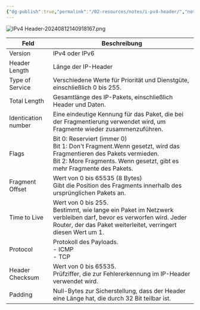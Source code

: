 ```yaml
---
{"dg-publish":true,"permalink":"/02-resources/notes/i-pv4-header/","noteIcon":"","updated":"2024-08-12T14:09:18.000+02:00"}
---
```


<style> .container {font-family: sans-serif; text-align: center;} .button-wrapper button {z-index: 1;height: 40px; width: 100px; margin: 10px;padding: 5px;} .excalidraw .App-menu_top .buttonList { display: flex;} .excalidraw-wrapper { height: 800px; margin: 50px; position: relative;} :root[dir="ltr"] .excalidraw .layer-ui__wrapper .zen-mode-transition.App-menu_bottom--transition-left {transform: none;} </style><script src="https://cdn.jsdelivr.net/npm/react@17/umd/react.production.min.js"></script><script src="https://cdn.jsdelivr.net/npm/react-dom@17/umd/react-dom.production.min.js"></script><script type="text/javascript" src="https://cdn.jsdelivr.net/npm/@excalidraw/excalidraw@0/dist/excalidraw.production.min.js"></script><div id="IPv4_Header_2024-07-22_1257.51.excalidraw.md1"></div><script>(function(){const InitialData={"type":"excalidraw","version":2,"source":"https://github.com/zsviczian/obsidian-excalidraw-plugin/releases/tag/2.2.9","elements":[{"type":"rectangle","version":308,"versionNonce":708708637,"index":"a0","isDeleted":false,"id":"_WY-222-EqsvTaRiDcIk3","fillStyle":"solid","strokeWidth":2,"strokeStyle":"solid","roughness":1,"opacity":100,"angle":0,"x":-1503.7511417082083,"y":-956.5626454168204,"strokeColor":"#1e1e1e","backgroundColor":"transparent","width":2906.7666046857553,"height":1780.9984103761092,"seed":400090067,"groupIds":[],"frameId":null,"roundness":null,"boundElements":[],"updated":1721647274907,"link":null,"locked":false},{"type":"rectangle","version":425,"versionNonce":339868827,"index":"a1","isDeleted":false,"id":"_jS5qc3Qt3RrBcP_QdvAp","fillStyle":"solid","strokeWidth":2,"strokeStyle":"solid","roughness":1,"opacity":100,"angle":0,"x":-1503.7511417082083,"y":-956.5626454168205,"strokeColor":"#1e1e1e","backgroundColor":"transparent","width":457.6708354810607,"height":267.7873504861453,"seed":974656787,"groupIds":[],"frameId":null,"roundness":null,"boundElements":[{"type":"text","id":"vFdUyeX7"}],"updated":1721672922174,"link":null,"locked":false},{"type":"text","version":216,"versionNonce":1985442203,"index":"a2","isDeleted":false,"id":"vFdUyeX7","fillStyle":"solid","strokeWidth":2,"strokeStyle":"solid","roughness":1,"opacity":100,"angle":0,"x":-1333.901739287502,"y":-867.6689701737479,"strokeColor":"#1e1e1e","backgroundColor":"transparent","width":117.97203063964844,"height":90,"seed":1782100029,"groupIds":[],"frameId":null,"roundness":null,"boundElements":[],"updated":1721672937989,"link":null,"locked":false,"fontSize":36,"fontFamily":1,"text":"Version\n4 bits","rawText":"Version\n4 bits","textAlign":"center","verticalAlign":"middle","containerId":"_jS5qc3Qt3RrBcP_QdvAp","originalText":"Version\n4 bits","autoResize":true,"lineHeight":1.25},{"type":"rectangle","version":561,"versionNonce":795575507,"index":"a3","isDeleted":false,"id":"BNF_AstRb-FCRYAkhUjZX","fillStyle":"solid","strokeWidth":2,"strokeStyle":"solid","roughness":1,"opacity":100,"angle":0,"x":-1044.254734486099,"y":-959.5895827599777,"strokeColor":"#1e1e1e","backgroundColor":"transparent","width":459.49640722211,"height":267.7873504861453,"seed":1584798099,"groupIds":[],"frameId":null,"roundness":null,"boundElements":[{"type":"text","id":"3p0uE3RN"}],"updated":1721647274908,"link":null,"locked":false},{"type":"text","version":364,"versionNonce":1569475061,"index":"a4","isDeleted":false,"id":"3p0uE3RN","fillStyle":"solid","strokeWidth":2,"strokeStyle":"solid","roughness":1,"opacity":100,"angle":0,"x":-940.2185822666456,"y":-870.6959075169051,"strokeColor":"#1e1e1e","backgroundColor":"transparent","width":251.42410278320312,"height":90,"seed":2051239731,"groupIds":[],"frameId":null,"roundness":null,"boundElements":[],"updated":1721672951173,"link":null,"locked":false,"fontSize":36,"fontFamily":1,"text":"Header Length\n4 bits","rawText":"Header Length\n4 bits","textAlign":"center","verticalAlign":"middle","containerId":"BNF_AstRb-FCRYAkhUjZX","originalText":"Header Length\n4 bits","autoResize":true,"lineHeight":1.25},{"type":"rectangle","version":465,"versionNonce":217698779,"index":"a5","isDeleted":false,"id":"rMZn2gjtdQlQtz1HYhlks","fillStyle":"solid","strokeWidth":2,"strokeStyle":"solid","roughness":1,"opacity":100,"angle":0,"x":-579.5098085084721,"y":-955.3832669041276,"strokeColor":"#1e1e1e","backgroundColor":"transparent","width":496.007842043096,"height":267.7873504861453,"seed":304706589,"groupIds":[],"frameId":null,"roundness":null,"boundElements":[{"type":"text","id":"spxW9cLp"}],"updated":1721672922175,"link":null,"locked":false},{"type":"text","version":270,"versionNonce":1317972827,"index":"a6","isDeleted":false,"id":"spxW9cLp","fillStyle":"solid","strokeWidth":2,"strokeStyle":"solid","roughness":1,"opacity":100,"angle":0,"x":-470.62792728184604,"y":-866.489591661055,"strokeColor":"#1e1e1e","backgroundColor":"transparent","width":278.24407958984375,"height":90,"seed":813623421,"groupIds":[],"frameId":null,"roundness":null,"boundElements":[],"updated":1721672972764,"link":null,"locked":false,"fontSize":36,"fontFamily":1,"text":"Type of Service\n8 bits","rawText":"Type of Service\n8 bits","textAlign":"center","verticalAlign":"middle","containerId":"rMZn2gjtdQlQtz1HYhlks","originalText":"Type of Service\n8 bits","autoResize":true,"lineHeight":1.25},{"type":"rectangle","version":343,"versionNonce":1886368179,"index":"a9","isDeleted":false,"id":"EQaDhJB55XrkOIz0rg6oS","fillStyle":"solid","strokeWidth":2,"strokeStyle":"solid","roughness":1,"opacity":100,"angle":0,"x":-88.13998468619047,"y":-952.8715529385283,"strokeColor":"#1e1e1e","backgroundColor":"transparent","width":1489.6665406962322,"height":265.3400394427413,"seed":1836632851,"groupIds":[],"frameId":null,"roundness":null,"boundElements":[{"type":"text","id":"jUjuSR4h"}],"updated":1721647274908,"link":null,"locked":false},{"type":"text","version":195,"versionNonce":924117013,"index":"aA","isDeleted":false,"id":"jUjuSR4h","fillStyle":"solid","strokeWidth":2,"strokeStyle":"solid","roughness":1,"opacity":100,"angle":0,"x":539.2252375662225,"y":-865.2015332171577,"strokeColor":"#1e1e1e","backgroundColor":"transparent","width":234.93609619140625,"height":90,"seed":677872221,"groupIds":[],"frameId":null,"roundness":null,"boundElements":[],"updated":1721672978482,"link":null,"locked":false,"fontSize":36,"fontFamily":1,"text":"Total Length\n16 bits","rawText":"Total Length\n16 bits","textAlign":"center","verticalAlign":"middle","containerId":"EQaDhJB55XrkOIz0rg6oS","originalText":"Total Length\n16 bits","autoResize":true,"lineHeight":1.25},{"type":"rectangle","version":263,"versionNonce":630522707,"index":"aB","isDeleted":false,"id":"eNIO9K6zyokOmPqdr_kV0","fillStyle":"solid","strokeWidth":2,"strokeStyle":"solid","roughness":1,"opacity":100,"angle":0,"x":-1498.7267687530461,"y":-690.2472961386873,"strokeColor":"#1e1e1e","backgroundColor":"transparent","width":1415.3074052497582,"height":306.7099487682119,"seed":556877427,"groupIds":[],"frameId":null,"roundness":null,"boundElements":[{"type":"text","id":"mIpFmE20"}],"updated":1721647274908,"link":null,"locked":false},{"type":"text","version":197,"versionNonce":1213586365,"index":"aBV","isDeleted":false,"id":"mIpFmE20","fillStyle":"solid","strokeWidth":2,"strokeStyle":"solid","roughness":1,"opacity":100,"angle":0,"x":-893.5129541286553,"y":-561.8923217545813,"strokeColor":"#1e1e1e","backgroundColor":"transparent","width":204.87977600097656,"height":50,"seed":641723891,"groupIds":[],"frameId":null,"roundness":null,"boundElements":[],"updated":1721647274908,"link":null,"locked":false,"fontSize":20,"fontFamily":1,"text":"Identification number\n16 bits","rawText":"Identification number\n16 bits","textAlign":"center","verticalAlign":"middle","containerId":"eNIO9K6zyokOmPqdr_kV0","originalText":"Identification number\n16 bits","autoResize":true,"lineHeight":1.25},{"type":"rectangle","version":271,"versionNonce":1968474771,"index":"aE","isDeleted":false,"id":"EdlsY75E60FqQdKEcYK8n","fillStyle":"solid","strokeWidth":2,"strokeStyle":"solid","roughness":1,"opacity":50,"angle":0,"x":-80.33513995997328,"y":-690.5893811897356,"strokeColor":"#1e1e1e","backgroundColor":"transparent","width":391.6892084711252,"height":304.2529629583605,"seed":1633381501,"groupIds":[],"frameId":null,"roundness":null,"boundElements":[{"type":"text","id":"VndzRqwa"}],"updated":1721647274908,"link":null,"locked":false},{"type":"text","version":218,"versionNonce":731238525,"index":"aEV","isDeleted":false,"id":"VndzRqwa","fillStyle":"solid","strokeWidth":2,"strokeStyle":"solid","roughness":1,"opacity":50,"angle":0,"x":90.02949143623385,"y":-550.9628997105553,"strokeColor":"#1e1e1e","backgroundColor":"transparent","width":50.95994567871094,"height":25,"seed":779111219,"groupIds":[],"frameId":null,"roundness":null,"boundElements":[],"updated":1721647274908,"link":null,"locked":false,"fontSize":20,"fontFamily":1,"text":"Flags","rawText":"Flags","textAlign":"center","verticalAlign":"middle","containerId":"EdlsY75E60FqQdKEcYK8n","originalText":"Flags","autoResize":true,"lineHeight":1.25},{"type":"rectangle","version":389,"versionNonce":536697885,"index":"aF","isDeleted":false,"id":"9NfoPbN-ddaiyG7tAAyCG","fillStyle":"solid","strokeWidth":2,"strokeStyle":"solid","roughness":1,"opacity":100,"angle":0,"x":312.9063249066676,"y":-687.3819322291154,"strokeColor":"#1e1e1e","backgroundColor":"transparent","width":1086.9059226220656,"height":304.2529629583605,"seed":1569035155,"groupIds":[],"frameId":null,"roundness":null,"boundElements":[{"type":"text","id":"etr6LHPy"}],"updated":1721647274908,"link":null,"locked":false},{"type":"text","version":373,"versionNonce":1785655675,"index":"aG","isDeleted":false,"id":"etr6LHPy","fillStyle":"solid","strokeWidth":2,"strokeStyle":"solid","roughness":1,"opacity":100,"angle":0,"x":708.0932339716067,"y":-580.2554507499351,"strokeColor":"#1e1e1e","backgroundColor":"transparent","width":296.5321044921875,"height":90,"seed":1427267229,"groupIds":[],"frameId":null,"roundness":null,"boundElements":[],"updated":1721672997474,"link":null,"locked":false,"fontSize":36,"fontFamily":1,"text":"Fragment Offset\n13 bits","rawText":"Fragment Offset\n13 bits","textAlign":"center","verticalAlign":"middle","containerId":"9NfoPbN-ddaiyG7tAAyCG","originalText":"Fragment Offset\n13 bits","autoResize":true,"lineHeight":1.25},{"type":"rectangle","version":283,"versionNonce":1573601747,"index":"aH","isDeleted":false,"id":"WDKlYut8Zfj9ggPaAX0cR","fillStyle":"solid","strokeWidth":2,"strokeStyle":"solid","roughness":1,"opacity":100,"angle":0,"x":-77.80409160205659,"y":-687.9074000067286,"strokeColor":"#1e1e1e","backgroundColor":"transparent","width":126.82919464131996,"height":304.2529629583605,"seed":685804893,"groupIds":[],"frameId":null,"roundness":null,"boundElements":[{"type":"text","id":"jvdLeaAS"}],"updated":1721647274908,"link":null,"locked":false},{"type":"text","version":232,"versionNonce":1735069845,"index":"aI","isDeleted":false,"id":"jvdLeaAS","fillStyle":"solid","strokeWidth":2,"strokeStyle":"solid","roughness":1,"opacity":100,"angle":0,"x":-26.773496966943483,"y":-558.2809185275484,"strokeColor":"#1e1e1e","backgroundColor":"transparent","width":24.76800537109375,"height":45,"seed":695920797,"groupIds":[],"frameId":null,"roundness":null,"boundElements":[],"updated":1721672988983,"link":null,"locked":false,"fontSize":36,"fontFamily":1,"text":"0","rawText":"0","textAlign":"center","verticalAlign":"middle","containerId":"WDKlYut8Zfj9ggPaAX0cR","originalText":"0","autoResize":true,"lineHeight":1.25},{"type":"rectangle","version":273,"versionNonce":1093671773,"index":"aJ","isDeleted":false,"id":"BTVDFgXd1JRbEREJ726zV","fillStyle":"solid","strokeWidth":2,"strokeStyle":"solid","roughness":1,"opacity":100,"angle":0,"x":49.323324815313754,"y":-685.0636894685351,"strokeColor":"#1e1e1e","backgroundColor":"transparent","width":132.20240570430477,"height":296.7381831742825,"seed":260259837,"groupIds":[],"frameId":null,"roundness":null,"boundElements":[{"type":"text","id":"peaU81xx"}],"updated":1721647344115,"link":null,"locked":false},{"type":"text","version":228,"versionNonce":1746146587,"index":"aK","isDeleted":false,"id":"peaU81xx","fillStyle":"solid","strokeWidth":2,"strokeStyle":"solid","roughness":1,"opacity":100,"angle":0,"x":101.38451912254426,"y":-581.6945978813939,"strokeColor":"#1e1e1e","backgroundColor":"transparent","width":28.08001708984375,"height":90,"seed":477378653,"groupIds":[],"frameId":null,"roundness":null,"boundElements":[],"updated":1721672991981,"link":null,"locked":false,"fontSize":36,"fontFamily":1,"text":"D\nF","rawText":"D\nF","textAlign":"center","verticalAlign":"middle","containerId":"BTVDFgXd1JRbEREJ726zV","originalText":"D\nF","autoResize":true,"lineHeight":1.25},{"type":"rectangle","version":279,"versionNonce":518859027,"index":"aP","isDeleted":false,"id":"TOjsIPlK3giAGOGJh8hk3","fillStyle":"solid","strokeWidth":2,"strokeStyle":"solid","roughness":1,"opacity":100,"angle":0,"x":184.2114295708343,"y":-688.5070957533067,"strokeColor":"#1e1e1e","backgroundColor":"transparent","width":132.20240570430477,"height":296.7381831742825,"seed":1443938877,"groupIds":[],"frameId":null,"roundness":null,"boundElements":[{"type":"text","id":"hMPVn4mW"}],"updated":1721647274908,"link":null,"locked":false},{"type":"text","version":241,"versionNonce":1716812341,"index":"aQ","isDeleted":false,"id":"hMPVn4mW","fillStyle":"solid","strokeWidth":2,"strokeStyle":"solid","roughness":1,"opacity":100,"angle":0,"x":236.5246304088265,"y":-585.1380041661654,"strokeColor":"#1e1e1e","backgroundColor":"transparent","width":27.576004028320312,"height":90,"seed":848786077,"groupIds":[],"frameId":null,"roundness":null,"boundElements":[],"updated":1721672995049,"link":null,"locked":false,"fontSize":36,"fontFamily":1,"text":"M\nF","rawText":"M\nF","textAlign":"center","verticalAlign":"middle","containerId":"TOjsIPlK3giAGOGJh8hk3","originalText":"M\nF","autoResize":true,"lineHeight":1.25},{"type":"rectangle","version":307,"versionNonce":1210879667,"index":"aV","isDeleted":false,"id":"lVpUvXsIBQ2QOCzh0wQyy","fillStyle":"solid","strokeWidth":2,"strokeStyle":"solid","roughness":1,"opacity":100,"angle":0,"x":-1500.1887081697623,"y":-380.0278160440963,"strokeColor":"#1e1e1e","backgroundColor":"transparent","width":741.4088672171857,"height":295.7909135053041,"seed":376201171,"groupIds":[],"frameId":null,"roundness":null,"boundElements":[{"type":"text","id":"ILP5RCCw"}],"updated":1721647274908,"link":null,"locked":false},{"type":"text","version":195,"versionNonce":1395972827,"index":"aW","isDeleted":false,"id":"ILP5RCCw","fillStyle":"solid","strokeWidth":2,"strokeStyle":"solid","roughness":1,"opacity":100,"angle":0,"x":-1227.3472430059937,"y":-277.13235929144423,"strokeColor":"#1e1e1e","backgroundColor":"transparent","width":195.72593688964844,"height":90,"seed":450669011,"groupIds":[],"frameId":null,"roundness":null,"boundElements":[],"updated":1721672983549,"link":"[[02 - RESOURCES/Notes/TTL\|TTL]]","locked":false,"fontSize":36,"fontFamily":1,"text":"📍[[02 - RESOURCES/Notes/TTL\|TTL]]\n8 bits","rawText":"[[02 - RESOURCES/Notes/TTL\|TTL]]\n8 bits","textAlign":"center","verticalAlign":"middle","containerId":"lVpUvXsIBQ2QOCzh0wQyy","originalText":"📍[[02 - RESOURCES/Notes/TTL\|TTL]]\n8 bits","autoResize":true,"lineHeight":1.25},{"type":"rectangle","version":387,"versionNonce":195969107,"index":"aX","isDeleted":false,"id":"gW2sxoht5R8QgK_OkIZ0b","fillStyle":"solid","strokeWidth":2,"strokeStyle":"solid","roughness":1,"opacity":100,"angle":0,"x":-762.2161049485085,"y":-386.4931642319465,"strokeColor":"#1e1e1e","backgroundColor":"transparent","width":671.5378744951472,"height":295.7909135053041,"seed":2008390707,"groupIds":[],"frameId":null,"roundness":null,"boundElements":[{"type":"text","id":"RuGxKeOy"}],"updated":1721647274908,"link":null,"locked":false},{"type":"text","version":284,"versionNonce":345334971,"index":"aY","isDeleted":false,"id":"RuGxKeOy","fillStyle":"solid","strokeWidth":2,"strokeStyle":"solid","roughness":1,"opacity":100,"angle":0,"x":-499.94118625562237,"y":-283.5977074792944,"strokeColor":"#1e1e1e","backgroundColor":"transparent","width":146.988037109375,"height":90,"seed":1371119059,"groupIds":[],"frameId":null,"roundness":null,"boundElements":[],"updated":1721672985049,"link":null,"locked":false,"fontSize":36,"fontFamily":1,"text":"Protocol\n8 bits","rawText":"Protocol\n8 bits","textAlign":"center","verticalAlign":"middle","containerId":"gW2sxoht5R8QgK_OkIZ0b","originalText":"Protocol\n8 bits","autoResize":true,"lineHeight":1.25},{"type":"rectangle","version":276,"versionNonce":55098867,"index":"ad","isDeleted":false,"id":"zMUgsRAQpgEiHicdbo9vZ","fillStyle":"solid","strokeWidth":2,"strokeStyle":"solid","roughness":1,"opacity":100,"angle":0,"x":-83.3286135981707,"y":-383.4398546411695,"strokeColor":"#1e1e1e","backgroundColor":"transparent","width":1490.6743223657113,"height":291.79450070995966,"seed":1616397747,"groupIds":[],"frameId":null,"roundness":null,"boundElements":[{"type":"text","id":"hGFxjd0L"}],"updated":1721647274908,"link":null,"locked":false},{"type":"text","version":194,"versionNonce":1533212629,"index":"ae","isDeleted":false,"id":"hGFxjd0L","fillStyle":"solid","strokeWidth":2,"strokeStyle":"solid","roughness":1,"opacity":100,"angle":0,"x":516.4424922868334,"y":-282.54260428618966,"strokeColor":"#1e1e1e","backgroundColor":"transparent","width":291.1321105957031,"height":90,"seed":1495336285,"groupIds":[],"frameId":null,"roundness":null,"boundElements":[],"updated":1721672999870,"link":null,"locked":false,"fontSize":36,"fontFamily":1,"text":"Header checksum\n16 bits","rawText":"Header checksum\n16 bits","textAlign":"center","verticalAlign":"middle","containerId":"zMUgsRAQpgEiHicdbo9vZ","originalText":"Header checksum\n16 bits","autoResize":true,"lineHeight":1.25},{"type":"rectangle","version":267,"versionNonce":1241679763,"index":"af","isDeleted":false,"id":"bhiHi4_k45mEXyfrqlRCb","fillStyle":"solid","strokeWidth":2,"strokeStyle":"solid","roughness":1,"opacity":100,"angle":0,"x":-1501.1791895293381,"y":-87.7511815315554,"strokeColor":"#1e1e1e","backgroundColor":"transparent","width":2904.8657803897745,"height":257.0569195661394,"seed":1870225149,"groupIds":[],"frameId":null,"roundness":null,"boundElements":[{"type":"text","id":"GnY0NtQR"}],"updated":1721647274908,"link":null,"locked":false},{"type":"text","version":200,"versionNonce":1632598491,"index":"ag","isDeleted":false,"id":"GnY0NtQR","fillStyle":"solid","strokeWidth":2,"strokeStyle":"solid","roughness":1,"opacity":100,"angle":0,"x":-215.64235646335715,"y":-4.2227217484856965,"strokeColor":"#1e1e1e","backgroundColor":"transparent","width":333.7921142578125,"height":90,"seed":256105747,"groupIds":[],"frameId":null,"roundness":null,"boundElements":[],"updated":1721673002400,"link":null,"locked":false,"fontSize":36,"fontFamily":1,"text":"Source IP Address\n32 bits","rawText":"Source IP Address\n32 bits","textAlign":"center","verticalAlign":"middle","containerId":"bhiHi4_k45mEXyfrqlRCb","originalText":"Source IP Address\n32 bits","autoResize":true,"lineHeight":1.25},{"type":"rectangle","version":335,"versionNonce":1444027699,"index":"ah","isDeleted":false,"id":"f1fa1jYgbh56owtqpbdJR","fillStyle":"solid","strokeWidth":2,"strokeStyle":"solid","roughness":1,"opacity":100,"angle":0,"x":-1493.0468665159287,"y":164.7154358994742,"strokeColor":"#1e1e1e","backgroundColor":"transparent","width":2904.8657803897745,"height":257.0569195661394,"seed":320251603,"groupIds":[],"frameId":null,"roundness":null,"boundElements":[{"type":"text","id":"sIpDS0me"}],"updated":1721647274908,"link":null,"locked":false},{"type":"text","version":281,"versionNonce":718604661,"index":"ai","isDeleted":false,"id":"sIpDS0me","fillStyle":"solid","strokeWidth":2,"strokeStyle":"solid","roughness":1,"opacity":100,"angle":0,"x":-250.42205127221337,"y":248.2438956825439,"strokeColor":"#1e1e1e","backgroundColor":"transparent","width":419.61614990234375,"height":90,"seed":2111853683,"groupIds":[],"frameId":null,"roundness":null,"boundElements":[],"updated":1721673005050,"link":null,"locked":false,"fontSize":36,"fontFamily":1,"text":"Destination IP Address\n32 bits","rawText":"Destination IP Address\n32 bits","textAlign":"center","verticalAlign":"middle","containerId":"f1fa1jYgbh56owtqpbdJR","originalText":"Destination IP Address\n32 bits","autoResize":true,"lineHeight":1.25},{"type":"rectangle","version":263,"versionNonce":29935677,"index":"aj","isDeleted":false,"id":"TYG46jhrZgaBeX5YQjjSC","fillStyle":"solid","strokeWidth":2,"strokeStyle":"solid","roughness":1,"opacity":100,"angle":0,"x":-1494.6733311186108,"y":412.59175119539464,"strokeColor":"#1e1e1e","backgroundColor":"transparent","width":2904.8657803897754,"height":422.3077964300862,"seed":1232513523,"groupIds":[],"frameId":null,"roundness":null,"boundElements":[{"type":"text","id":"0khC6kpn"}],"updated":1721647274909,"link":null,"locked":false},{"type":"text","version":203,"versionNonce":1549238357,"index":"ak","isDeleted":false,"id":"0khC6kpn","fillStyle":"solid","strokeWidth":2,"strokeStyle":"solid","roughness":1,"opacity":100,"angle":0,"x":-220.85451563075435,"y":578.7456494104377,"strokeColor":"#1e1e1e","backgroundColor":"transparent","width":357.2281494140625,"height":90,"seed":570279613,"groupIds":[],"frameId":null,"roundness":null,"boundElements":[],"updated":1721673011323,"link":null,"locked":false,"fontSize":36,"fontFamily":1,"text":"Options and Padding\nbis 60 bytes","rawText":"Options and Padding\nbis 60 bytes","textAlign":"center","verticalAlign":"middle","containerId":"TYG46jhrZgaBeX5YQjjSC","originalText":"Options and Padding\nbis 60 bytes","autoResize":true,"lineHeight":1.25}],"appState":{"theme":"dark","viewBackgroundColor":"#ffffff","currentItemStrokeColor":"#1e1e1e","currentItemBackgroundColor":"transparent","currentItemFillStyle":"solid","currentItemStrokeWidth":2,"currentItemStrokeStyle":"solid","currentItemRoughness":1,"currentItemOpacity":100,"currentItemFontFamily":1,"currentItemFontSize":36,"currentItemTextAlign":"left","currentItemStartArrowhead":null,"currentItemEndArrowhead":"arrow","scrollX":2377.8452347963034,"scrollY":1584.3091841196501,"zoom":{"value":0.2999999999999999},"currentItemRoundness":"sharp","gridSize":null,"gridColor":{"Bold":"#C9C9C9FF","Regular":"#EDEDEDFF"},"currentStrokeOptions":null,"previousGridSize":null,"frameRendering":{"enabled":true,"clip":true,"name":true,"outline":true},"objectsSnapModeEnabled":false},"files":{}};InitialData.scrollToContent=true;App=()=>{const e=React.useRef(null),t=React.useRef(null),[n,i]=React.useState({width:void 0,height:void 0});return React.useEffect(()=>{i({width:t.current.getBoundingClientRect().width,height:t.current.getBoundingClientRect().height});const e=()=>{i({width:t.current.getBoundingClientRect().width,height:t.current.getBoundingClientRect().height})};return window.addEventListener("resize",e),()=>window.removeEventListener("resize",e)},[t]),React.createElement(React.Fragment,null,React.createElement("div",{className:"excalidraw-wrapper",ref:t},React.createElement(ExcalidrawLib.Excalidraw,{ref:e,width:n.width,height:n.height,initialData:InitialData,viewModeEnabled:!0,zenModeEnabled:!0,gridModeEnabled:!1})))},excalidrawWrapper=document.getElementById("IPv4_Header_2024-07-22_1257.51.excalidraw.md1");ReactDOM.render(React.createElement(App),excalidrawWrapper);})();</script>

![IPv4 Header-20240812140918167.png](/img/user/02%20-%20RESOURCES/Files/IPv4%20Header-20240812140918167.png)

| Feld                | Beschreibung                                                                                                                                                                                   |
| ------------------- | ---------------------------------------------------------------------------------------------------------------------------------------------------------------------------------------------- |
| Version             | IPv4 oder IPv6                                                                                                                                                                                 |
| Header Length       | Länge der IP-Header                                                                                                                                                                            |
| Type of Service     | Verschiedene Werte für Priorität und Dienstgüte, einschließlich 0 bis 255.                                                                                                                     |
| Total Length        | Gesamtlänge des IP-Pakets, einschließlich Header und Daten.                                                                                                                                    |
| Identication number | Eine eindeutige Kennung für das Paket, die bei der Fragmentierung verwendet wird, um Fragmente wieder zusammenzuführen.                                                                        |
| Flags               | Bit 0: Reserviert (immer 0)<br>Bit 1: Don't Fragment.Wenn gesetzt, wird das Fragmentieren des Pakets vermieden.<br>Bit 2: More Fragments. Wenn gesetzt, gibt es mehr Fragmente des Pakets.<br> |
| Fragment Offset     | Wert von 0 bis 65535 (8 Bytes)<br>Gibt die Position des Fragments innerhalb des ursprünglichen Pakets an.<br>                                                                                  |
| Time to Live        | Wert von 0 bis 255.<br>Bestimmt, wie lange ein Paket im Netzwerk verbleiben darf, bevor es verworfen wird. Jeder Router, der das Paket weiterleitet, verringert diesen Wert um 1.<br>          |
| Protocol            | Protokoll des Payloads.<br>- ICMP<br>- TCP                                                                                                                                                     |
| Header Checksum     | Wert von 0 bis 65535.<br>Prüfziffer, die zur Fehlererkennung im IP-Header verwendet wird.<br>                                                                                                  |
| Padding             | Null-Bytes zur Sicherstellung, dass der Header eine Länge hat, die durch 32 Bit teilbar ist.                                                                                                   |
